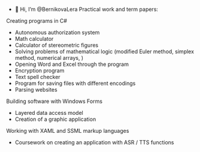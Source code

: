 - 👋 Hi, I’m @BernikovaLera
Practical work and term papers:


Creating programs in C#
- Autonomous authorization system
- Math calculator
- Calculator of stereometric figures
- Solving problems of mathematical logic (modified Euler method, simplex method, numerical arrays, )
- Opening Word and Excel through the program
- Encryption program
- Text spell checker
- Program for saving files with different encodings
- Parsing websites

Building software with Windows Forms
- Layered data access model
- Creation of a graphic application

Working with XAML and SSML markup languages
- Coursework on creating an application with ASR / TTS functions

 
<!---
BernikovaLera/BernikovaLera is a ✨ special ✨ repository because its `README.md` (this file) appears on your GitHub profile.
You can click the Preview link to take a look at your changes.
--->   
